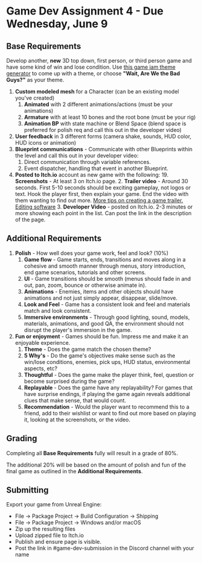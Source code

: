 # Game Dev Assignment 4 - Due Wednesday, June 9

## Base Requirements
Develop another, **new** 3D top down, first person, or third person game and have some kind of win and lose condition. Use [this game jam theme generator](https://letsmakeagame.net/game-jam-theme-generator/) to come up with a theme, or choose **"Wait, Are We the Bad Guys?"** as your theme.

1. **Custom modeled mesh** for a Character (can be an existing model you've created)
   1. **Animated** with 2 different animations/actions (must be your animations)
   2. **Armature** with at least 10 bones and the root bone (must be your rig)
   3. **Animation BP** with state machine or Blend Space (blend space is preferred for polish req and call this out in the developer video)
2. **User feedback** in 3 different forms (camera shake, sounds, HUD color, HUD icons or animation)
3. **Blueprint communications** - Communicate with other Blueprints within the level and call this out in your developer video:
   1. Direct communication through variable references.
   2. Event dispatcher, handling that event in another Blueprint.
4. **Posted to Itch.io** account as new game with the following:
   19. **Screenshots** - At least 3 on Itch.io page.
   2. **Trailer video** - Around 30 seconds. First 5-10 seconds should be exciting gameplay, not logos or text. Hook the player first, then explain your game. End the video with them wanting to find out more. [More tips on creating a game trailer.](https://www.derek-lieu.com/start-here) [Editing software](https://www.blackmagicdesign.com/products/davinciresolve/)
   3. **Developer Video** - posted on Itch.io. 2-3 minutes or more showing each point in the list. Can post the link in the description of the page.

## Additional Requirements
1. **Polish** - How well does your game work, feel and look? (10%)
   1. **Game flow** - Game starts, ends, transitions and moves along in a cohesive and smooth manner through menus, story introduction, end game scenarios, tutorials and other screens. 
   2. **UI** - Game transitions should be smooth (menus should fade in and out, pan, zoom, bounce or otherwise animate in).
   3. **Animations** - Enemies, items and other objects should have animations and not just simply appear, disappear, slide/move.
   4. **Look and Feel** - Game has a consistent look and feel and materials match and look consistent.
   5. **Immersive environments** - Through good lighting, sound, models, materials, animations, and good QA, the environment should not disrupt the player's immersion in the game.
2. **Fun or enjoyment** - Games should be fun. Impress me and make it an enjoyable experience.
   1. **Theme** - Does the game match the chosen theme?
   2. **5 Why's** - Do the game's objectives make sense such as the win/lose conditions, enemies, pick ups, HUD status, environmental aspects, etc?
   3. **Thoughtful** - Does the game make the player think, feel, question or become surprised during the game?
   4. **Replayable** - Does the game have any replayability? For games that have surprise endings, if playing the game again reveals additional clues that make sense, that would count.
   5. **Recommendation** - Would the player want to recommend this to a friend, add to their wishlist or want to find out more based on playing it, looking at the screenshots, or the video.


## Grading
Completing all **Base Requirements** fully will result in a grade of 80%.

The additional 20% will be based on the amount of polish and fun of the final game as outlined in the **Additional Requirements**.



## Submitting
Export your game from Unreal Engine:

- File -> Package Project -> Build Configuration -> Shipping
- File -> Package Project -> Windows and/or macOS
- Zip up the resulting files
- Upload zipped file to Itch.io
- Publish and ensure page is visible.
- Post the link in #game-dev-submission in the Discord channel with your name

